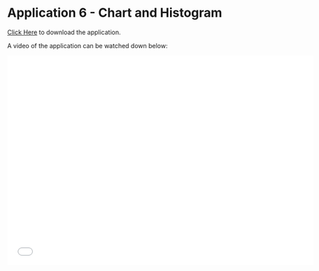 # Application 6 - Chart and Histogram

[Click Here](prova) to download the application.

A video of the application can be watched down below:

<div class="embed-container">
  <iframe
      src="/StatisticsHomework/docs/assets/images/app5.mp4"
      width="700"
      height="480"
      frameborder="0"
      allowfullscreen="">
  </iframe>
</div>